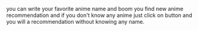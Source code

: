 you can write your favorite anime name and boom you find new anime recommendation and if you don't know any anime just click on button and you will a recommendation without knowing any name.

